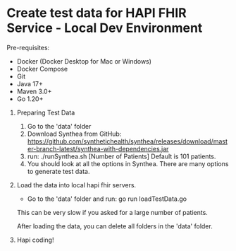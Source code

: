 Create test data for HAPI FHIR Service - Local Dev Environment
=

Pre-requisites:
- Docker (Docker Desktop for Mac or Windows) 
- Docker Compose
- Git
- Java 17+
- Maven 3.0+
- Go 1.20+

1. Preparing Test Data
   1. Go to the 'data' folder 
   2. Download Synthea from GitHub:
         https://github.com/synthetichealth/synthea/releases/download/master-branch-latest/synthea-with-dependencies.jar
   3. run:
      ./runSynthea.sh [Number of Patients]     Default is 101 patients.
   4. You should look at all the options in Synthea. There are many options to generate test data.

2. Load the data into local hapi fhir servers. 
   - Go to the 'data' folder and run:
   go run loadTestData.go 
    
   This can be very slow if you asked for a large number of patients.
      
   After loading the data, you can delete all folders in the 'data' folder. 

4. Hapi coding!